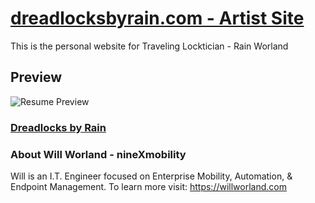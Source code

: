 # [dreadlocksbyrain.com - Artist Site](https://dreadlocksbyrain.com)

This is the personal website for Traveling Locktician - Rain Worland

## Preview

![Resume Preview](https://ninexmobility.github.io/dreadlocksbyrain/img/screenshot.png)

### [Dreadlocks by Rain](https://dreadlocksbyrain.com)

### About Will Worland - nineXmobility

Will is an I.T. Engineer focused on Enterprise Mobility, Automation, & Endpoint Management.
To learn more visit: <https://willworland.com>